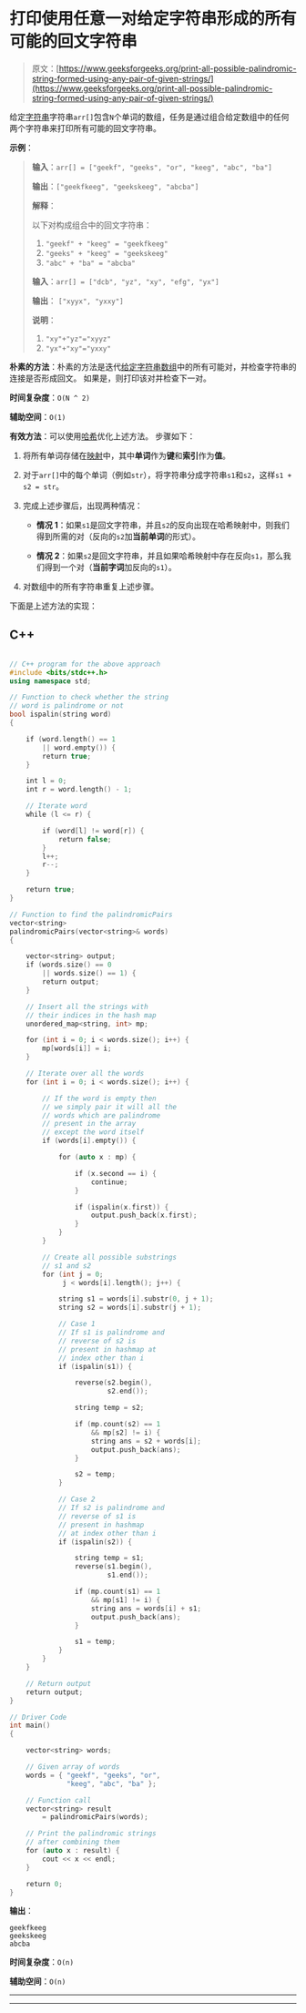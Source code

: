 # 打印使用任意一对给定字符串形成的所有可能的回文字符串

> 原文：[https://www.geeksforgeeks.org/print-all-possible-palindromic-string-formed-using-any-pair-of-given-strings/](https://www.geeksforgeeks.org/print-all-possible-palindromic-string-formed-using-any-pair-of-given-strings/)

给定[字符串](https://www.geeksforgeeks.org/introduction-to-arrays/)字符串`arr[]`包含`N`个单词的数组，任务是通过组合给定数组中的任何两个字符串来打印所有可能的回文字符串。

**示例**：

> **输入**：`arr[] = ["geekf", "geeks", "or", "keeg", "abc", "ba"]`
>
> **输出**：`["geekfkeeg", "geekskeeg", "abcba"]`
>
> **解释**：
>
> 以下对构成组合中的回文字符串：
>
> 1.  `"geekf" + "keeg" = "geekfkeeg"`
> 2.  `"geeks" + "keeg" = "geekskeeg"`
> 3.  `"abc" + "ba" = "abcba"`
> 
> **输入**：`arr[] = ["dcb", "yz", "xy", "efg", "yx"]`
>
> **输出**： `["xyyx", "yxxy"]`
>
> **说明**：
>
> 1.  `"xy"+"yz"="xyyz"`
> 2.  `"yx"+"xy"="yxxy"`

**朴素的方法**：朴素的方法是迭代[给定字符串数组](https://www.geeksforgeeks.org/find-all-pairs-possible-from-the-given-array/)中的所有可能对，并检查字符串的连接是否形成回文。 如果是，则打印该对并检查下一对。

**时间复杂度**：`O(N ^ 2)`

**辅助空间**：`O(1)`

**有效方法**：可以使用[哈希](http://www.geeksforgeeks.org/hashing-data-structure/)优化上述方法。 步骤如下：

1.  将所有单词存储在[映射](http://www.geeksforgeeks.org/map-associative-containers-the-c-standard-template-library-stl/)中，其中**单词**作为**键**和**索引**作为**值**。

2.  对于`arr[]`中的每个单词（例如`str`），将字符串分成字符串`s1`和`s2`，这样`s1 + s2 = str`。

3.  完成上述步骤后，出现两种情况：

    *   **情况 1**：如果`s1`是回文字符串，并且`s2`的反向出现在哈希映射中，则我们得到所需的对（反向的`s2`加**当前单词**的形式）。

    *   **情况 2**：如果`s2`是回文字符串，并且如果哈希映射中存在反向`s1`，那么我们得到一个对（**当前字词**加反向的`s1`）。

4.  对数组中的所有字符串重复上述步骤。

下面是上述方法的实现：

## C++

```cpp

// C++ program for the above approach 
#include <bits/stdc++.h> 
using namespace std; 

// Function to check whether the string 
// word is palindrome or not 
bool ispalin(string word) 
{ 

    if (word.length() == 1 
        || word.empty()) { 
        return true; 
    } 

    int l = 0; 
    int r = word.length() - 1; 

    // Iterate word 
    while (l <= r) { 

        if (word[l] != word[r]) { 
            return false; 
        } 
        l++; 
        r--; 
    } 

    return true; 
} 

// Function to find the palindromicPairs 
vector<string> 
palindromicPairs(vector<string>& words) 
{ 

    vector<string> output; 
    if (words.size() == 0 
        || words.size() == 1) { 
        return output; 
    } 

    // Insert all the strings with 
    // their indices in the hash map 
    unordered_map<string, int> mp; 

    for (int i = 0; i < words.size(); i++) { 
        mp[words[i]] = i; 
    } 

    // Iterate over all the words 
    for (int i = 0; i < words.size(); i++) { 

        // If the word is empty then 
        // we simply pair it will all the 
        // words which are palindrome 
        // present in the array 
        // except the word itself 
        if (words[i].empty()) { 

            for (auto x : mp) { 

                if (x.second == i) { 
                    continue; 
                } 

                if (ispalin(x.first)) { 
                    output.push_back(x.first); 
                } 
            } 
        } 

        // Create all possible substrings 
        // s1 and s2 
        for (int j = 0; 
             j < words[i].length(); j++) { 

            string s1 = words[i].substr(0, j + 1); 
            string s2 = words[i].substr(j + 1); 

            // Case 1 
            // If s1 is palindrome and 
            // reverse of s2 is 
            // present in hashmap at 
            // index other than i 
            if (ispalin(s1)) { 

                reverse(s2.begin(), 
                        s2.end()); 

                string temp = s2; 

                if (mp.count(s2) == 1 
                    && mp[s2] != i) { 
                    string ans = s2 + words[i]; 
                    output.push_back(ans); 
                } 

                s2 = temp; 
            } 

            // Case 2 
            // If s2 is palindrome and 
            // reverse of s1 is 
            // present in hashmap 
            // at index other than i 
            if (ispalin(s2)) { 

                string temp = s1; 
                reverse(s1.begin(), 
                        s1.end()); 

                if (mp.count(s1) == 1 
                    && mp[s1] != i) { 
                    string ans = words[i] + s1; 
                    output.push_back(ans); 
                } 

                s1 = temp; 
            } 
        } 
    } 

    // Return output 
    return output; 
} 

// Driver Code 
int main() 
{ 

    vector<string> words; 

    // Given array of words 
    words = { "geekf", "geeks", "or", 
              "keeg", "abc", "ba" }; 

    // Function call 
    vector<string> result 
        = palindromicPairs(words); 

    // Print the palindromic strings 
    // after combining them 
    for (auto x : result) { 
        cout << x << endl; 
    } 

    return 0; 
}

```

**输出**：

```
geekfkeeg
geekskeeg
abcba

```

**时间复杂度**：`O(n)`

**辅助空间**：`O(n)`



* * *

* * *



